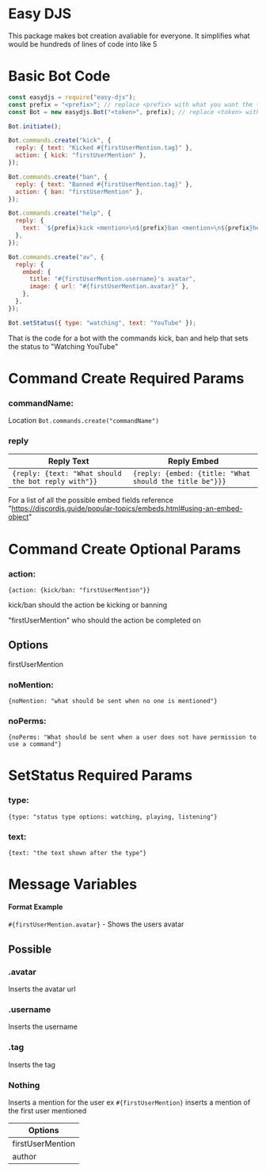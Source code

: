 # Easy DJS

This package makes bot creation avaliable for everyone. It simplifies what would be hundreds of lines of code into like 5

# Basic Bot Code

```js
const easydjs = require("easy-djs");
const prefix = "<prefix>"; // replace <prefix> with what you want the token to be
const Bot = new easydjs.Bot("<token>", prefix); // replace <token> with your token

Bot.initiate();

Bot.commands.create("kick", {
  reply: { text: "Kicked #{firstUserMention.tag}" },
  action: { kick: "firstUserMention" },
});

Bot.commands.create("ban", {
  reply: { text: "Banned #{firstUserMention.tag}" },
  action: { ban: "firstUserMention" },
});

Bot.commands.create("help", {
  reply: {
    text: `${prefix}kick <mention>\n${prefix}ban <mention>\n${prefix}help\n${prefix}av <mention>`,
  },
});

Bot.commands.create("av", {
  reply: {
    embed: {
      title: "#{firstUserMention.username}'s avatar",
      image: { url: "#{firstUserMention.avatar}" },
    },
  },
});

Bot.setStatus({ type: "watching", text: "YouTube" });
```

That is the code for a bot with the commands kick, ban and help that sets the status to "Watching YouTube"

# Command Create Required Params

### commandName:

Location `Bot.commands.create("commandName")`

### reply

| Reply Text                                          | Reply Embed                                    |
| --------------------------------------------------- | ---------------------------------------------- |
| `{reply: {text: "What should the bot reply with"}}` | `{reply: {embed: {title: "What should the title be"}}}` |

For a list of all the possible embed fields reference "https://discordjs.guide/popular-topics/embeds.html#using-an-embed-object"

# Command Create Optional Params

### action:

```
{action: {kick/ban: "firstUserMention"}}
```

kick/ban should the action be kicking or banning

"firstUserMention" who should the action be completed on

## Options

firstUserMention

### noMention:

```
{noMention: "what should be sent when no one is mentioned"}
```

### noPerms:

```
{noPerms: "What should be sent when a user does not have permission to use a command"}
```

# SetStatus Required Params

### type:

```
{type: "status type options: watching, playing, listening"}
```

### text:

```
{text: "the text shown after the type"}
```

# Message Variables

#### Format Example
```#{firstUserMention.avatar}``` - Shows the users avatar

## Possible

### .avatar
Inserts the avatar url

### .username
Inserts the username

### .tag
Inserts the tag

### Nothing
Inserts a mention for the user ex ```#{firstUserMention}``` inserts a mention of the first user mentioned


| Options                                             |
| --------------------------------------------------- |
| firstUserMention |
| author |

